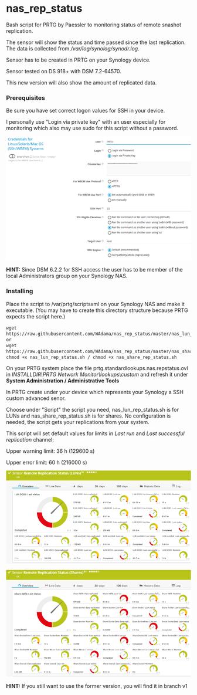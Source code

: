 # nas_rep_status

Bash script for PRTG by Paessler to monitoring status of remote snashot replication.

The sensor will show the status and time passed since the last replication. The data is collected from */var/log/synolog/synodr.log*.

Sensor has to be created in PRTG on your Synology device.

Sensor tested on DS 918+ with DSM 7.2-64570.

This new version will also show the amount of replicated data.

### Prerequisites

Be sure you have set correct logon values for SSH in your device.

I personally use "Login via private key" with an user especially for monitoring which also may use sudo for this script without a password.

![Screenshot1](./images/ssh_settings.png)

**HINT:** Since DSM 6.2.2 for SSH access the user has to be member of the local Administrators group on your Synology NAS.

### Installing

Place the script to /var/prtg/scriptsxml on your Synology NAS and make it executable. (You may have to create this directory structure because PRTG expects the script here.)

```
wget https://raw.githubusercontent.com/WAdama/nas_rep_status/master/nas_lun_rep_status.sh
or
wget https://raw.githubusercontent.com/WAdama/nas_rep_status/master/nas_share_rep_status.sh
chmod +x nas_lun_rep_status.sh / chmod +x nas_share_rep_status.sh
```

On your PRTG system place the file prtg.standardlookups.nas.repstatus.ovl in *INSTALLDIR\PRTG Network Monitor\lookups\custom* and refresh it under **System Administration / Administrative Tools**

In PRTG create under your device which represents your Synology a SSH custom advanced senor.

Choose under "Script" the script you need, nas_lun_rep_status.sh is for LUNs and nas_share_rep_status.sh is for shares. No configuration is needed, the script gets your replications from your system.

This script will set default values for limits in *Last run* and *Last successful replication* channel:

Upper warning limit: 36 h (129600 s)

Upper error limit: 60 h (216000 s)

![Screenshot1](./images/nas_lun_rep_status.png)

![Screenshot1](./images/nas_share_rep_status.png)

**HINT:** If you still want to use the former version, you will find it in branch v1